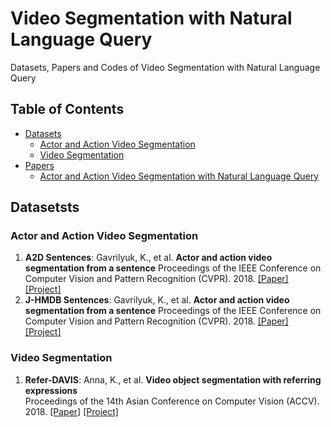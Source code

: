 # Video Segmentation with Natural Language Query  
Datasets, Papers and Codes of Video Segmentation with Natural Language Query  

## Table of Contents
- [Datasets](#datasets)
    - [Actor and Action Video Segmentation](#actor-and-action-video-segmentation)
    - [Video Segmentation](#video-segmentation)
- [Papers](#papers)
	- [Actor and Action Video Segmentation with Natural Language Query](#actor-and-action-video-segmentation-with-natural-language-query)


## Datasetsts  
### Actor and Action Video Segmentation  

1. **A2D Sentences**:  Gavrilyuk, K., et al. **Actor and action video segmentation from a sentence** 
Proceedings of the IEEE Conference on Computer Vision and Pattern Recognition (CVPR). 2018. [[Paper]](https://arxiv.org/abs/1803.07485) [[Project]](https://kgavrilyuk.github.io/publication/actor_action/)  
2. **J-HMDB Sentences**: Gavrilyuk, K., et al. **Actor and action video segmentation from a sentence** 
Proceedings of the IEEE Conference on Computer Vision and Pattern Recognition (CVPR). 2018. [[Paper]](https://arxiv.org/abs/1803.07485) [[Project]](https://kgavrilyuk.github.io/publication/actor_action/)  

### Video Segmentation  
1. **Refer-DAVIS**: Anna, K., et al. **Video object segmentation with referring expressions**  
Proceedings of the 14th Asian Conference on Computer Vision (ACCV). 2018. [[Paper]](https://arxiv.org/abs/1803.08006v3) [[Project]](https://www.mpi-inf.mpg.de/departments/computer-vision-and-machine-learning/research/video-segmentation/video-object-segmentation-with-language-referring-expressions)  

